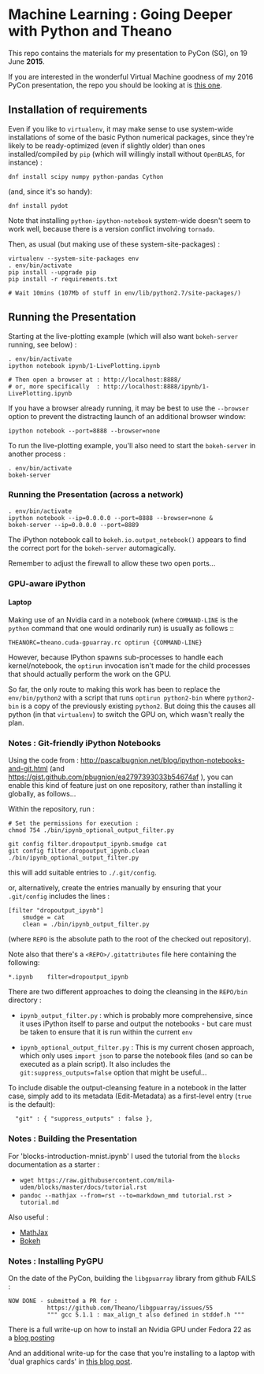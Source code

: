 # Machine Learning : Going Deeper with Python and Theano

This repo contains the materials for my presentation to PyCon (SG), on 19 June **2015**.

If you are interested in the wonderful Virtual Machine goodness of my 2016 PyCon presentation,
the repo you should be looking at is [this one](https://github.com/mdda/deep-learning-workshop).

## Installation of requirements

Even if you like to ```virtualenv```, it may make sense to use system-wide
installations of some of the basic Python numerical packages, since 
they're likely to be ready-optimized (even if slightly older) than ones 
installed/compiled by ```pip``` (which will willingly install without 
```OpenBLAS```, for instance) : 

```
dnf install scipy numpy python-pandas Cython 
```

(and, since it's so handy):

```
dnf install pydot
```

Note that installing ``python-ipython-notebook`` system-wide doesn't seem to work well,
because there is a version conflict involving ``tornado``. 

Then, as usual (but making use of these system-site-packages) :

```
virtualenv --system-site-packages env
. env/bin/activate
pip install --upgrade pip
pip install -r requirements.txt 

# Wait 10mins (107Mb of stuff in env/lib/python2.7/site-packages/)
```

## Running the Presentation 

Starting at the live-plotting example (which will also want ``bokeh-server`` running, see below) :

```
. env/bin/activate
ipython notebook ipynb/1-LivePlotting.ipynb

# Then open a browser at : http://localhost:8888/
# or, more specifically  : http://localhost:8888/ipynb/1-LivePlotting.ipynb
```

If you have a browser already running, it may be best to use the ``--browser`` option to prevent the distracting launch of an additional browser window:
```
ipython notebook --port=8888 --browser=none
```

To run the live-plotting example, you'll also need to start the 
``bokeh-server`` in another process :

```
. env/bin/activate
bokeh-server
```

### Running the Presentation (across a network)

```
. env/bin/activate
ipython notebook --ip=0.0.0.0 --port=8888 --browser=none &
bokeh-server --ip=0.0.0.0 --port=8889
```
The iPython notebook call to ``bokeh.io.output_notebook()`` appears 
to find the correct port for the ``bokeh-server`` automagically.

Remember to adjust the firewall to allow these two open ports...

### GPU-aware iPython

#### Laptop 

Making use of an Nvidia card in a notebook (where ``COMMAND-LINE`` is 
the ``python`` command that one would ordinarily run) is usually as follows ::

```
THEANORC=theano.cuda-gpuarray.rc optirun {COMMAND-LINE}
```

However, because IPython spawns sub-processes to handle each kernel/notebook,
the ``optirun`` invocation isn't made for the child processes that should actually
perform the work on the GPU.  

So far, the only route to making this work has been to replace the 
``env/bin/python2`` with a script that runs ``optirun python2-bin`` where 
``python2-bin`` is a copy of the previously existing ``python2``.  But doing this
the causes all python (in that ``virtualenv``) to switch the GPU on, which 
wasn't really the plan.



### Notes : Git-friendly iPython Notebooks

Using the code from : http://pascalbugnion.net/blog/ipython-notebooks-and-git.html (and
https://gist.github.com/pbugnion/ea2797393033b54674af ), 
you can enable this kind of feature just on one repository, 
rather than installing it globally, as follows...

Within the repository, run : 
```
# Set the permissions for execution :
chmod 754 ./bin/ipynb_optional_output_filter.py

git config filter.dropoutput_ipynb.smudge cat
git config filter.dropoutput_ipynb.clean ./bin/ipynb_optional_output_filter.py
```
this will add suitable entries to ``./.git/config``.

or, alternatively, create the entries manually by ensuring that your ``.git/config`` includes the lines :
```
[filter "dropoutput_ipynb"]
	smudge = cat
	clean = ./bin/ipynb_output_filter.py
```
(where ``REPO`` is the absolute path to the root of the checked out repository).


Note also that there's a ``<REPO>/.gitattributes`` file here containing the following:
```
*.ipynb    filter=dropoutput_ipynb
```

There are two different approaches to doing the cleansing in the ``REPO/bin`` directory : 

* ``ipynb_output_filter.py`` : which is probably more comprehensive, since it uses iPython itself
  to parse and output the notebooks - but care must be taken to ensure that it is run within the current ``env``
  
* ``ipynb_optional_output_filter.py`` : This is my current chosen approach, which only uses
  ``import json`` to parse the notebook files (and so can be executed as a plain script).  It 
  also includes the ``git:suppress_outputs=false`` option that might be useful...

To include disable the output-cleansing feature in a notebook in the latter case, 
simply add to its metadata (Edit-Metadata) as a first-level entry (``true`` is the default): 

```
  "git" : { "suppress_outputs" : false },
```

### Notes : Building the Presentation

For 'blocks-introduction-mnist.ipynb' I used the tutorial 
from the ``blocks`` documentation as a starter :

* ```wget https://raw.githubusercontent.com/mila-udem/blocks/master/docs/tutorial.rst```
* ```pandoc --mathjax --from=rst --to=markdown_mmd tutorial.rst > tutorial.md```

Also useful :

* [MathJax](http://nbviewer.ipython.org/github/olgabot/ipython/blob/master/examples/Notebook/Typesetting%20Math%20Using%20MathJax.ipynb)
* [Bokeh](http://bokeh.pydata.org/en/latest/docs/quickstart.html)



### Notes : Installing PyGPU

On the date of the PyCon, building the ``libgpuarray`` library from github FAILS : 
```
NOW DONE - submitted a PR for : 
           https://github.com/Theano/libgpuarray/issues/55
           """ gcc 5.1.1 : max_align_t also defined in stddef.h """
```

There is a full write-up on how to install an Nvidia GPU under Fedora 22 
as a [blog posting](http://blog.mdda.net/oss/2015/07/07/nvidia-on-fedora-22/)

And an additional write-up for the case that you're installing to a laptop
with 'dual graphics cards' 
in [this blog post](http://blog.mdda.net/oss/2015/06/20/nvidia-on-fedora-22-laptop/).
